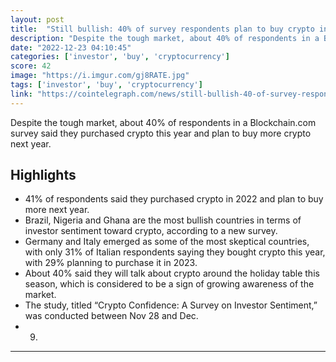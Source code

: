 ```yaml
---
layout: post
title:  "Still bullish: 40% of survey respondents plan to buy crypto in 2023"
description: "Despite the tough market, about 40% of respondents in a Blockchain.com survey said they purchased crypto this year and plan to buy more crypto next year."
date: "2022-12-23 04:10:45"
categories: ['investor', 'buy', 'cryptocurrency']
score: 42
image: "https://i.imgur.com/gj8RATE.jpg"
tags: ['investor', 'buy', 'cryptocurrency']
link: "https://cointelegraph.com/news/still-bullish-40-of-survey-respondents-plan-to-buy-crypto-in-2023"
---
```


Despite the tough market, about 40% of respondents in a Blockchain.com survey said they purchased crypto this year and plan to buy more crypto next year.

## Highlights

- 41% of respondents said they purchased crypto in 2022 and plan to buy more next year.
- Brazil, Nigeria and Ghana are the most bullish countries in terms of investor sentiment toward crypto, according to a new survey.
- Germany and Italy emerged as some of the most skeptical countries, with only 31% of Italian respondents saying they bought crypto this year, with 29% planning to purchase it in 2023.
- About 40% said they will talk about crypto around the holiday table this season, which is considered to be a sign of growing awareness of the market.
- The study, titled “Crypto Confidence: A Survey on Investor Sentiment,” was conducted between Nov 28 and Dec.
- 9.

---
